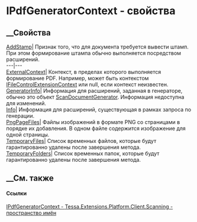 # IPdfGeneratorContext - свойства
##  __Свойства
[AddStamp](P_Tessa_Extensions_Platform_Client_Scanning_IPdfGeneratorContext_AddStamp.htm)|
Признак того, что для документа требуется вывести штамп. При этом формирование
штампа обычно выполняется посредством расширений.  
---|---  
[ExternalContext](P_Tessa_Extensions_Platform_Client_Scanning_IPdfGeneratorContext_ExternalContext.htm)|
Контекст, в пределах которого выполняется формирование PDF. Например, может
быть контекстом
[IFileControlExtensionContext](T_Tessa_UI_Files_IFileControlExtensionContext.htm)
или null, если контекст неизвестен.  
[GeneratorInfo](P_Tessa_Extensions_Platform_Client_Scanning_IPdfGeneratorContext_GeneratorInfo.htm)|
Информация для расширений, заданная в генераторе, обычно это объект
[ScanDocumentGenerator](T_Tessa_Extensions_Platform_Client_Scanning_ScanDocumentGenerator.htm).
Информация недоступна для изменений.  
[Info](P_Tessa_Extensions_Platform_Client_Scanning_IPdfGeneratorContext_Info.htm)|
Информация для расширений, существующая в рамках запроса по генерации.  
[PngPageFiles](P_Tessa_Extensions_Platform_Client_Scanning_IPdfGeneratorContext_PngPageFiles.htm)|
Файлы изображений в формате PNG со страницами в порядке их добавления. В одном
файле содержится изображение для одной страницы.  
[TemporaryFiles](P_Tessa_Extensions_Platform_Client_Scanning_IPdfGeneratorContext_TemporaryFiles.htm)|
Список временных файлов, которые будут гарантированно удалены после завершения
метода.  
[TemporaryFolders](P_Tessa_Extensions_Platform_Client_Scanning_IPdfGeneratorContext_TemporaryFolders.htm)|
Список временных папок, которые будут гарантированно удалены после завершения
метода.  
## __См. также
#### Ссылки
[IPdfGeneratorContext -
](T_Tessa_Extensions_Platform_Client_Scanning_IPdfGeneratorContext.htm)
[Tessa.Extensions.Platform.Client.Scanning - пространство
имён](N_Tessa_Extensions_Platform_Client_Scanning.htm)
